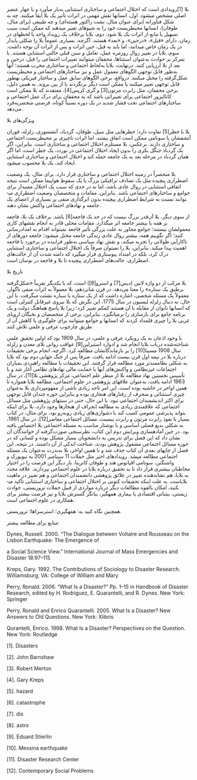   بلا [1]رویدادی است که اختلال اجتماعی و ساختاری استثنایی به‌بار می­آورد و با چهار عنصر اصلی مشخص می­شود. اول، انسان­ها نقش مهمی در اثرات تأثیر یک بلا ایفا می­کنند. چه به شکل فناورانه (برای عنوان مثال، نشت راکتور هسته‌ای) و چه طبیعی (برای مثال، طوفان)، انسان­ها محیط­زیست خود را به شیوه­ای تغییر می­دهند که ممکن است سبب تسهیل یا مانع از اثرات یک بلا شود. دوم، بلایا برخلاف یک رویداد واحد یا لحظه­ای در زمان، دارای «قبل»، «درحین»، و «بعد» هستند. اگرچه، بسیاری عموماً بلا را شکلی پایدار در یک زمان خاص می­دانند، اما باید به قبل، حین اثرات و پس از اثرات آن توجه داشت. سوم، بلایا در تغییر روال روزمره عمل، تعامل و سنن قبلی حالتی استثنایی هستند. با تمرکز بر حوادث به‌عنوان استثناها، محققان می­توانند تغییرات اجتماعی را قبل، درحین و بعد از بلا ارزیابی کنند. درنهایت، بلایا به‌لحاظ اجتماعی و ساختاری مخرب هستند؛ آنها به‌طور قابل توجهی الگوهای معمول عمل و نیز ساختارهای اجتماعی و محیط­زیست شکل‌گرفته را مختل می­کنند. درواقع، برخی الگوهای سابق عمل و ساختار فیزیکی به­طور قابل توجهی تغییر می­کنند یا ممکن است دیگر برنگردند یا از بین بروند. به همین دلیل، برخی محققان، مثل رابرت مرتون[3] و گری کرپس[4]، معتقدند که بلا ممکن است کاتالیزور اجتماعی برای تغییراتی باشد که به محققان برای درک عمل اجتماعی و ساختارهای اجتماعی تحت فشار شدید در یک دوره نسبتاً کوتاه، فرصتی منحصربه‌فرد می‌دهد.

 ویژگی‌های بلا

 بلا با خطر[5] تفاوت دارد؛ خطرهایی مثل سیل، طوفان، گردباد، آتش­سوزی، زلزله، فوران آتشفشان یا سونامی ممکن است اتفاق بیفتند، اما اثرات ناچیزی بر محیط­زیست اجتماعی و ساختاری دارند. برعکس، بلا مستلزم اختلال اجتماعی و ساختاری است. بنابراین، اگر یک گردباد جنگل بکری را بدون ایجاد اختلال اجتماعی در نوردد، یک خطر است، اما اگر همان گردباد در مرحله بعد به یک جامعه حمله کند و اختلال اجتماعی و ساختاری استثنایی ایجاد کند، یک بلا محسوب می­شود.

 بلا منحصراً در زمینه اختلال اجتماعی و ساختاری قرار دارد. برای مثال، یک وضعیت اضطراری پیچیده مثل یک تصادف ترافیکی بزرگ یا یک سقوط هواپیما ممکن است نتیجه اتفاقی استثنایی در روال عادی باشد، اما نه در حدی که سبب یک اختلال معنی­دار برای جوامع و ساختارهای اجتماعی باشد. بنابراین، مقامات و متخصصان وضعیت اضطراری می­توانند نسبت به شرایط اضطراری پیچیده بدون اثرگذاری منفی بر بسیاری از اعضای یک جامعه و نهادهای اجتماعی واکنش نشان دهند.

 از سوی دیگر، بلا آن‌قدر بزرگ نیست که در حد یک فاجعه[6] باشد. برخلاف یک بلا، فاجعه بر همه یا بیشتر جامعه اثر می­گذارد. مقامات محلی قادر به انجام نقش­های کاری معمولشان نیستند؛ جوامع مجاور به علت بزرگی تأثیر فاجعه نمی­تواند اقدام به امدادرسانی کنند؛ اگر نگوییم همه، بیشتر روال عادی زندگی جامعه مختل می­شود؛ جامعه دوره­ای از ناکارآیی طولانی را تجربه می­کند، و نقش نهاد سیاسی به‌طور فزاینده در برخورد با فاجعه اهمیت پیدا می­کند. بنابراین، بلا را نمی­توان صرفاً یک اختلال اجتماعی و ساختاری استثنایی درک کرد، بلکه در امتداد پیوستاری قرار می­گیرد که دامنه شدت آن از حالت‌های اضطراری، حالت‌های اضطراری پیچیده تا بلا و فاجعه در نوسان است.

 تاریخ بلا

 بلا مرکب از دو واژه لاتین (دیس[7] و استرو[8]) است، که با یکدیگر تقریباً «شکل‌گرفته برطبق یک ستاره» را معنا می‌دهد. در قرن شانزدهم، بلا معمولاً به اثرات منفی ناگوار، معمولاً یک مسئله شخصی، اشاره داشت که از یک ستاره یا سیاره نشئت می­گرفت. با این حال، به دنبال زلزله لیسبون در سال 1775، این نگرش که بلا نیروی غیرقابل کنترلی است که انسان­ها ناتوان از مقابله با آن هستند کم­کم تغییر کرد؛ زیرا بلا پاسخ هماهنگ دولت و یک برنامه جامع برای بازسازی را برمی­انگیزد. بنابراین، برخی از متخصصان و نخبگان اروپای غربی بلا را چیزی قلمداد کردند که انسان­ها و جوامع می­توانند برای جلوگیری یا کاهش آن از طریق چارچوب عرفی و علمی تلاش کنند.

 با وجود اذعان به یک رویکرد عرفی و علمی، در سال 1909 بود که اولین تحقیق علمیِ شناخته‌شده درباب بلایا انجام شد و ادوارد استیرلین[9] عواقب روانی بلای معدن و زلزله سال 1908 مسینا[10] را بر بازماندگانشان مطالعه کرد. اگرچه، انجام برخی تحقیقات درباره بلا در نیمه اول قرن بیست ادامه یافت، صرفاً پس از جنگ جهانی دوم بود که بلایا به شکلی نظام­مندتر مورد مطالعه قرار گرفتند. این تحقیقات با مطالعه راهبردی بمباران اجتماعات غیرنظامی و واکنش‌های آنها با حمایت مالی نهادهای نظامی آغاز شد و با تأسیس نخستین نهاد مطالعه بلا از منظر علم اجتماعی، مرکز پژوهشی بلا[11]، در سال 1963 ادامه یافت. به‌عنوان علاقه­ای پژوهشی در علوم اجتماعی، مطالعه بلایا همواره تا همین اواخر در حاشیه بوده است. این امر تاحد زیادی ناشی از مفهوم­پردازی بلا به‌عنوان چیزی استثنائی و منحرف از رفتارهای هنجاری بوده و بنابراین حوزه چندان قابل توجهی برای اکثر اندیشمندان اجتماعی نبود. با این حال، حتی در سنت­های پژوهشی مثل مسائل اجتماعی که علاقمندی زیادی به مطالعه انحراف از هنجارها وجود دارد، بلا برای اینکه بتواند پذیرشی عمومی کسب کند با دشواری‌های زیادی روبه‌رو بود. برای مثال، در کتاب بسیار با نفوذ رابرت مرتون و رابرت نیسبت، مسائل اجتماعی معاصر[12]، در سال 1961، به شکلی بدیع فصلی اساسی و با نوشتار مناسب به مسئله اجتماعی بلا اختصاص یافته بود. در حین آماده­سازی ویرایش دوم این کتاب، نظرسنجی صورت‌گرفته از خوانندگان آن نشان داد که این فصل برای تدریس به دانشجویان بسیار مشکل بوده و کسانی که در حوزه مسائل اجتماعی مشغول پژوهش بودند، شناخت اندکی از آن داشتند. در نتیجه، این فصل از چاپ­های بعدی آن کتاب حذف شد و تا همین اواخر، بلا به‌ندرت به‌عنوان یک مسئله اجتماعی مطالعه می­شد. رویدادهای اخیر مثل حملات 11 سپتامبر 2001 به نیویورک و واشنگتن، سونامی اقیانوس هند و طوفان کاترینا، بار دیگر این فرصت را در اختیار مخاطبان بیشتری قرار داد تا به تحقیق درباره بلایا در علوم اجتماعی بپردازند. علاقه مجدد به بلایا، هم نشان­دهنده تغییر در علائق پژوهشی دانشمندان اجتماعی و هم تغییر در ماهیت بلایاست. به علت اینکه تحقیقات کنونی بر اختلال اجتماعی و ساختاری استثنایی تأکید می­کنند، امکان بالقوه مطالعات دیگر درباره مواردی از قبیل حملات تروریستی، حوادث زیستی، بی­ثباتی اقتصادی یا بیماری همه­گیر، بیانگر گسترش بلایا و نیز فرصت بیشتر برای همکاری در علوم اجتماعی است.

 همچنین نگاه کنید به: همه­گیری؛ استرس­زاها؛ تروریستی.

منابع برای مطالعه بیشتر:

 

Dynes, Russell. 2000. “The Dialogue between Voltaire and Rousseau on the Lisbon Earthquake: The Emergence of

a Social Science View.” International Journal of Mass Emergencies and Disaster 18:97–115

Kreps, Gary. 1992. The Contributions of Sociology to Disaster Research. Williamsburg, VA: College of William and Mary

Perry, Ronald. 2006. “What Is a Disaster?” Pp. 1–15 in Handbook of Disaster Research, edited by H. Rodriguez, E. Quarantelli, and R. Dynes. New York: Springer

Perry, Ronald and Enrico Quarantelli. 2005. What Is a Disaster? New Answers to Old Questions. New York: Xlibris

Qurantelli, Enrico. 1998. What Is a Disaster? Perspectives on the Question. New York: Routledge

 [1]. Disasters

 [2]. John Barnshaw

 [3]. Robert Merton

[4]. Gary Kreps

[5]. hazard

 [6]. catastrophe

 [7]. dis

 [8]. astro

 [9]. Eduard Stierlin

[10]. Messina earthquake

[11]. Disaster Research Center

 [12]. Contemporary Social Problems

 

 

 

 